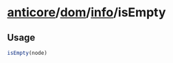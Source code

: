 # [anticore](../../../../../#reference)/[dom](../../#reference)/[info](../#reference)/<a name="reference">isEmpty</a>

## Usage

```js
isEmpty(node)
```